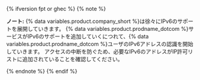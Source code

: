 {% ifversion fpt or ghec %}
{% note %}

**ノート:** {% data variables.product.company_short %}は徐々にIPv6のサポートを展開していきます。 {% data variables.product.prodname_dotcom %}サービスがIPv6のサポートを追加していくにつれて、{% data variables.product.prodname_dotcom %}ユーザのIPv6アドレスの認識を開始していきます。 アクセスの中断を防ぐため、必要なIPv6のアドレスがIP許可リストに追加されていることを確認してください。

{% endnote %}
{% endif %}